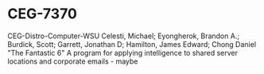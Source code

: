 # CEG-7370
CEG-Distro-Computer-WSU
Celesti, Michael; Eyongherok, Brandon A.; Burdick, Scott; Garrett, Jonathan D; Hamilton, James Edward; Chong Daniel
"The Fantastic 6"
A program for applying intelligence to shared server locations and corporate emails - maybe
